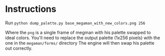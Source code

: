 # Instructions
Run `python dump_palette.py base_megaman_with_new_colors.png 256`

Where the `png` is a single frame of megman with his palette swapped to ideal colors.
You'll need to replace the output palette (1x256 pixels) with the one in the `megaman/forms/` directory
The engine will then swap his palette out correctly.